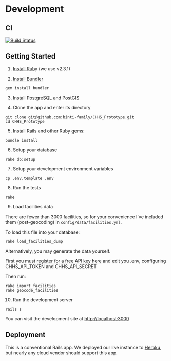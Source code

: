 # Development

## CI

[![Build Status](https://travis-ci.org/binti-family/CHHS_Prototype.svg?branch=master)](https://travis-ci.org/binti-family/CHHS_Prototype)

## Getting Started

1. [Install Ruby](https://www.ruby-lang.org/en/documentation/installation/) (we use v2.3.1)

2. [Install Bundler](http://bundler.io/#getting-started)

```
gem install bundler
```

3. Install [PostgreSQL](https://www.postgresql.org/download/) and [PostGIS](http://postgis.net/install/)

4. Clone the app and enter its directory

```
git clone git@github.com:binti-family/CHHS_Prototype.git
cd CHHS_Prototype
```

5. Install Rails and other Ruby gems:

```
bundle install
```

6. Setup your database

```
rake db:setup
```

7. Setup your development environment variables

```
cp .env.template .env
```

8. Run the tests

```
rake
```

9. Load facilities data

There are fewer than 3000 facilities, so for your convenience I've included them (post-geocoding) in `config/data/facilities.yml`.

To load this file into your database:

```
rake load_facilities_dump
```

Alternatively, you may generate the data yourself.

First you must [register for a free API key here](https://opendata.socrata.com/login) and edit you .env, configuring CHHS_API_TOKEN and CHHS_API_SECRET

Then run:

```
rake import_facilities
rake geocode_facilities
```

10. Run the development server

```
rails s
```

You can visit the development site at [http://localhost:3000](http://localhost:3000)

## Deployment

This is a conventional Rails app. We deployed our live instance to [Heroku](https://www.heroku.com/), but nearly any cloud vendor should support this app.
